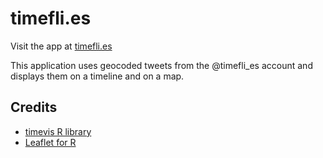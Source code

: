 # timefli.es 

Visit the app at [timefli.es](https://timefli.es)


This application uses geocoded tweets from the @timefli_es account and displays them on a timeline and on a map.


## Credits

* [timevis R library](https://cran.r-project.org/web/packages/timevis/vignettes/timevis.html)
* [Leaflet for R](http://rstudio.github.io/leaflet/) 
